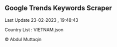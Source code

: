 

## Google Trends Keywords Scraper 
 
Last Update 23-02-2023 , 19:48:43

Country List :
VIETNAM.json



© Abdul Muttaqin 
